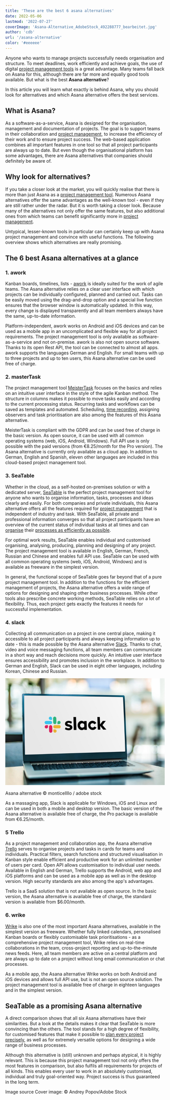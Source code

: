 ```yaml
---
title: 'These are the best 6 asana alternatives'
date: 2022-05-06
lastmod: '2022-07-27'
coverImage: 'Asana-Alternative_AdobeStock_492288777_bearbeitet.jpg'
author: 'cdb'
url: '/asana-alternative'
color: '#eeeeee'
---
```


Anyone who wants to manage projects successfully needs organisation and structure. To meet deadlines, work efficiently and achieve goals, the use of digital [project management tools](https://seatable.io/en/projekt-management-tool/) is a great advantage. Many teams fall back on Asana for this, although there are far more and equally good tools available. But what is the best **Asana alternative**?

In this article you will learn what exactly is behind Asana, why you should look for alternatives and which Asana alternative offers the best services.

## What is Asana?

As a software-as-a-service, Asana is designed for the organisation, management and documentation of projects. The goal is to support teams in their collaboration and [project management](https://seatable.io/en/projektmanagement-methoden-im-ueberblick/), to increase the efficiency of their work and to ensure project success. The web-based application combines all important features in one tool so that all project participants are always up to date. But even though the organisational platform has some advantages, there are Asana alternatives that companies should definitely be aware of.

## Why look for alternatives?

If you take a closer look at the market, you will quickly realise that there is more than just Asana as a [project management tool](https://seatable.io/en/projekt-management-tool/). Numerous Asana alternatives offer the same advantages as the well-known tool - even if they are still rather under the radar. But it is worth taking a closer look. Because many of the alternatives not only offer the same features, but also additional ones from which teams can benefit significantly more in [project management](https://seatable.io/en/projektmanagement/).

Untypical, lesser-known tools in particular can certainly keep up with Asana project management and convince with useful functions. The following overview shows which alternatives are really promising.

## The 6 best Asana alternatives at a glance

### 1\. awork

Kanban boards, timelines, lists - [awork](https://www.awork.io/) is ideally suited for the work of agile teams. The Asana alternative relies on a clear user interface with which projects can be individually configured, planned and carried out. Tasks can be easily moved using the drag-and-drop option and a special live function ensures that the browser window is automatically updated. In this way, every change is displayed transparently and all team members always have the same, up-to-date information.

Platform-independent, awork works on Android and iOS devices and can be used as a mobile app in an uncomplicated and flexible way for all project requirements. The project management tool is only available as software-as-a-service and not on-premise. awork is also not open source software. Thanks to its open Rest API, the tool can be connected to almost all apps. awork supports the languages German and English. For small teams with up to three projects and up to ten users, this Asana alternative can be used free of charge.

### 2\. masterTask

The project management tool [MeisterTask](https://www.meistertask.com/de) focuses on the basics and relies on an intuitive user interface in the style of the agile Kanban method. The structure in columns makes it possible to move tasks easily and according to the current processing status. Recurring tasks and workflows can be saved as templates and automated. Scheduling, [time recording](https://seatable.io/en/arbeitszeiterfassung-in-excel/), assigning observers and task prioritisation are also among the features of this Asana alternative.

MeisterTask is compliant with the GDPR and can be used free of charge in the basic version. As open source, it can be used with all common operating systems (web, iOS, Android, Windows). Full API use is only possible with the paid versions (from €8.25/month for the Pro version). The Asana alternative is currently only available as a cloud app. In addition to German, English and Spanish, eleven other languages are included in this cloud-based project management tool.

### 3\. SeaTable

Whether in the cloud, as a self-hosted on-premises solution or with a dedicated server, [SeaTable](https://seatable.io/en/) is the perfect project management tool for anyone who wants to organise information, tasks, processes and ideas clearly and easily. For both companies and private individuals, this Asana alternative offers all the features required for [project management](https://seatable.io/en/projektmanagement-methoden-im-ueberblick/) that is independent of industry and task. With SeaTable, all private and professional information converges so that all project participants have an overview of the current status of individual tasks at all times and can [organise](https://seatable.io/en/vorlagen-projektplanung/) their [processes as efficiently as possible](https://seatable.io/en/vorlagen-projektplanung/).

For optimal work results, SeaTable enables individual and customised organising, analysing, producing, planning and designing of any project. The project management tool is available in English, German, French, Russian and Chinese and enables full API use. SeaTable can be used with all common operating systems (web, iOS, Android, Windows) and is available as freeware in the simplest version.

In general, the functional scope of SeaTable goes far beyond that of a pure project management tool. In addition to the functions for the efficient management of projects, the Asana alternative offers a wide range of options for designing and shaping other business processes. While other tools also prescribe concrete working methods, SeaTable relies on a lot of flexibility. Thus, each project gets exactly the features it needs for successful implementation.

### 4\. slack

Collecting all communication on a project in one central place, making it accessible to all project participants and always keeping information up to date - this is made possible by the Asana alternative [Slack](https://slack.com/intl/de-de/). Thanks to chat, video and voice messaging functions, all team members can communicate in a short way and reach decisions more quickly. An intuitive user interface ensures accessibility and promotes inclusion in the workplace. In addition to German and English, Slack can be used in eight other languages, including Korean, Chinese and Russian.

![Someone is looking for Asana alternatives.](images/Asana-Alternative_AdobeStock_391018024_bearbeitet-711x474.jpg)

Asana alternative © monticellllo / adobe stock

As a massaging app, Slack is applicable for Windows, iOS and Linux and can be used in both a mobile and desktop version. The basic version of the Asana alternative is available free of charge, the Pro package is available from €6.25/month.

### 5 Trello

As a project management and collaboration app, the Asana alternative [Trello](https://trello.com/de) serves to organise projects and tasks in cards for teams and individuals. Practical filters, search functions and structured visualisation in Kanban style enable efficient and productive work for an unlimited number of users per card. Open API allows customisation to individual user needs. Available in English and German, Trello supports the Android, web app and iOS platforms and can be used as a mobile app as well as in the desktop version. High security standards are also among the app's advantages.

Trello is a SaaS solution that is not available as open source. In the basic version, the Asana alternative is available free of charge, the standard version is available from $6.00/month.

### 6\. wrike

[Wrike](https://www.wrike.com/de/) is also one of the most important Asana alternatives, available in the simplest version as freeware. Whether fully linked calendars, personalised Kanban boards or flexibly customisable task prioritisations - as a comprehensive project management tool, Wrike relies on real-time collaborations in the team, cross-project reporting and up-to-the-minute news feeds. Here, all team members are active on a central platform and are always up to date on a project without long email communication or chat processes.

As a mobile app, the Asana alternative Wrike works on both Android and iOS devices and allows full API use, but is not an open source solution. The project management tool is available free of charge in eighteen languages and in the simplest version.

## SeaTable as a promising Asana alternative

A direct comparison shows that all six Asana alternatives have their similarities. But a look at the details makes it clear that SeaTable is more convincing than the others. The tool stands for a high degree of flexibility, for customised features that make it possible to [plan every project precisely](https://seatable.io/en/vorlagen/), as well as for extremely versatile options for designing a wide range of business processes.

Although this alternative is (still) unknown and perhaps atypical, it is highly relevant. This is because this project management tool not only offers the most features in comparison, but also fulfils all requirements for projects of all kinds. This enables every user to work in an absolutely customised, individual and truly goal-oriented way. Project success is thus guaranteed in the long term.

Image source Cover image: © Andrey Popov/Adobe Stock
